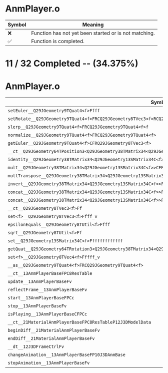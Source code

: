 # AnmPlayer.o
| Symbol | Meaning 
| ------------- | ------------- 
| :x: | Function has not yet been started or is not matching. 
| :white_check_mark: | Function is completed. 


# 11 / 32 Completed -- (34.375%)
# AnmPlayer.o
| Symbol | Decompiled? |
| ------------- | ------------- |
| `setEuler__Q29JGeometry9TQuat4<f>Ffff` | :x: |
| `setRotate__Q29JGeometry9TQuat4<f>FRCQ29JGeometry8TVec3<f>RCQ29JGeometry8TVec3<f>` | :x: |
| `slerp__Q29JGeometry9TQuat4<f>FRCQ29JGeometry9TQuat4<f>f` | :x: |
| `normalize__Q29JGeometry9TQuat4<f>FRCQ29JGeometry9TQuat4<f>` | :x: |
| `getEuler__Q29JGeometry9TQuat4<f>CFRQ29JGeometry8TVec3<f>` | :x: |
| `__ct__Q29JGeometry64TPosition3<Q29JGeometry38TMatrix34<Q29JGeometry13SMatrix34C<f>>>Fv` | :x: |
| `identity__Q29JGeometry38TMatrix34<Q29JGeometry13SMatrix34C<f>>Fv` | :white_check_mark: |
| `mult__Q29JGeometry38TMatrix34<Q29JGeometry13SMatrix34C<f>>CFRCQ29JGeometry8TVec3<f>RQ29JGeometry8TVec3<f>` | :x: |
| `multTranspose__Q29JGeometry38TMatrix34<Q29JGeometry13SMatrix34C<f>>CFRCQ29JGeometry8TVec3<f>RQ29JGeometry8TVec3<f>` | :x: |
| `invert__Q29JGeometry38TMatrix34<Q29JGeometry13SMatrix34C<f>>FRCQ29JGeometry38TMatrix34<Q29JGeometry13SMatrix34C<f>>` | :x: |
| `concat__Q29JGeometry38TMatrix34<Q29JGeometry13SMatrix34C<f>>FRCQ29JGeometry13SMatrix34C<f>RCQ29JGeometry13SMatrix34C<f>` | :x: |
| `concat__Q29JGeometry38TMatrix34<Q29JGeometry13SMatrix34C<f>>FRCQ29JGeometry13SMatrix34C<f>` | :x: |
| `__ct__Q29JGeometry8TVec3<f>Ff` | :x: |
| `set<f>__Q29JGeometry8TVec3<f>Ffff_v` | :x: |
| `epsilonEquals__Q29JGeometry8TUtil<f>Ffff` | :white_check_mark: |
| `sqrt__Q29JGeometry8TUtil<f>Ff` | :x: |
| `set__Q29JGeometry13SMatrix34C<f>Fffffffffffff` | :x: |
| `getQuat__Q29JGeometry64TRotation3<Q29JGeometry38TMatrix34<Q29JGeometry13SMatrix34C<f>>>CFRQ29JGeometry9TQuat4<f>` | :x: |
| `set<f>__Q29JGeometry8TVec4<f>Fffff_v` | :x: |
| `__as__Q29JGeometry9TQuat4<f>FRCQ29JGeometry9TQuat4<f>` | :x: |
| `__ct__13AnmPlayerBaseFPC8ResTable` | :white_check_mark: |
| `update__13AnmPlayerBaseFv` | :white_check_mark: |
| `reflectFrame__13AnmPlayerBaseFv` | :x: |
| `start__13AnmPlayerBaseFPCc` | :x: |
| `stop__13AnmPlayerBaseFv` | :white_check_mark: |
| `isPlaying__13AnmPlayerBaseCFPCc` | :white_check_mark: |
| `__ct__21MaterialAnmPlayerBaseFPC8ResTableP12J3DModelData` | :white_check_mark: |
| `beginDiff__21MaterialAnmPlayerBaseFv` | :white_check_mark: |
| `endDiff__21MaterialAnmPlayerBaseFv` | :white_check_mark: |
| `__dt__12J3DFrameCtrlFv` | :x: |
| `changeAnimation__13AnmPlayerBaseFP10J3DAnmBase` | :white_check_mark: |
| `stopAnimation__13AnmPlayerBaseFv` | :white_check_mark: |
